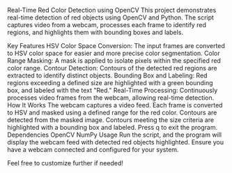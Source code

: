 Real-Time Red Color Detection using OpenCV
This project demonstrates real-time detection of red objects using OpenCV and Python. The script captures video from a webcam, processes each frame to identify red regions, and highlights them with bounding boxes and labels.

Key Features
HSV Color Space Conversion: The input frames are converted to HSV color space for easier and more precise color segmentation.
Color Range Masking: A mask is applied to isolate pixels within the specified red color range.
Contour Detection: Contours of the detected red regions are extracted to identify distinct objects.
Bounding Box and Labeling: Red regions exceeding a defined size are highlighted with a green bounding box, and labeled with the text "Red."
Real-Time Processing: Continuously processes video frames from the webcam, allowing real-time detection.
How It Works
The webcam captures a video feed.
Each frame is converted to HSV and masked using a defined range for the red color.
Contours are detected from the masked image.
Contours meeting the size criteria are highlighted with a bounding box and labeled.
Press q to exit the program.
Dependencies
OpenCV
NumPy
Usage
Run the script, and the program will display the webcam feed with detected red objects highlighted. Ensure you have a webcam connected and configured for your system.

Feel free to customize further if needed!
